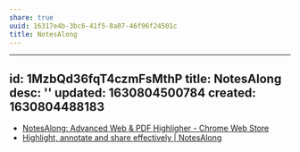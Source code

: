 ```yaml
---
share: true
uuid: 16317e4b-3bc6-41f5-8a07-46f96f24501c
title: NotesAlong
---
```

---
id: 1MzbQd36fqT4czmFsMthP
title: NotesAlong
desc: ''
updated: 1630804500784
created: 1630804488183
---

* [NotesAlong: Advanced Web & PDF Highligher - Chrome Web Store](https://chrome.google.com/webstore/detail/notesalong-advanced-web-p/egpbgcdjicaeknfhonheocaepjcabbjg)
* [Highlight, annotate and share effectively | NotesAlong](https://notesalong.com/)
